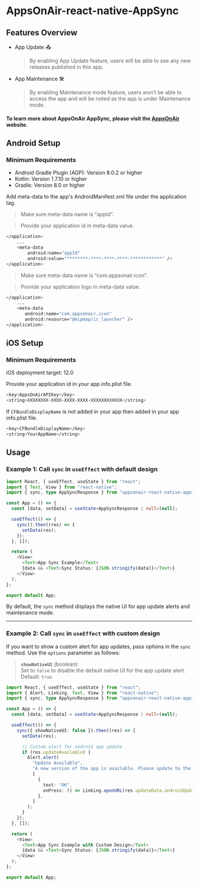 # AppsOnAir-react-native-AppSync

## Features Overview

- App Update 📤

  > By enabling App Update feature, users will be able to see any new releases published in this app.

- App Maintenance 🛠️
  > By enabling Maintenance mode feature, users won’t be able to access the app and will be noted as the app is under Maintenance mode.

#### To learn more about AppsOnAir AppSync, please visit the [AppsOnAir](https://documentation.appsonair.com) website.

## Android Setup

### Minimum Requirements

- Android Gradle Plugin (AGP): Version 8.0.2 or higher
- Kotlin: Version 1.7.10 or higher
- Gradle: Version 8.0 or higher

Add meta-data to the app's AndroidManifest.xml file under the application tag.

> Make sure meta-data name is “appId”.

> Provide your application id in meta-data value.

```sh
</application>
    ...
    <meta-data
        android:name="appId"
        android:value="********-****-****-****-************" />
</application>
```

> Make sure meta-data name is “com.appsonair.icon”.

> Provide your application logo in meta-data value.

```sh
</application>
    ...
    <meta-data
       android:name="com.appsonair.icon"
       android:resource="@mipmap/ic_launcher" />
</application>
```

## iOS Setup

### Minimum Requirements

iOS deployment target: 12.0

Provide your application id in your app info.plist file.

```sh
<key>AppsOnAirAPIKey</key>
<string>XXXXXXXX-XXXX-XXXX-XXXX-XXXXXXXXXXXX</string>
```

If `CFBundleDisplayName` is not added in your app then added in your app info.plist file.

```sh
<key>CFBundleDisplayName</key>
<string>YourAppName</string>
```

## Usage

### Example 1: Call `sync` in `useEffect` with default design

```typescript
import React, { useEffect, useState } from "react";
import { Text, View } from "react-native";
import { sync, type AppSyncResponse } from "appsonair-react-native-appsync";

const App = () => {
  const [data, setData] = useState<AppSyncResponse | null>(null);

  useEffect(() => {
    sync().then((res) => {
      setData(res);
    });
  }, []);

  return (
    <View>
      <Text>App Sync Example</Text>
      {data && <Text>Sync Status: {JSON.stringify(data)}</Text>}
    </View>
  );
};

export default App;
```

By default, the `sync` method displays the native UI for app update alerts and maintenance mode.

---

### Example 2: Call `sync` in `useEffect` with custom design

If you want to show a custom alert for app updates, pass options in the `sync` method. Use the `options` parameter as follows:

> **`showNativeUI`** (boolean):  
>  Set to `false` to disable the default native UI for the app update alert.  
>  Default: `true`.

```typescript
import React, { useEffect, useState } from "react";
import { Alert, Linking, Text, View } from "react-native";
import { sync, type AppSyncResponse } from "appsonair-react-native-appsync";

const App = () => {
  const [data, setData] = useState<AppSyncResponse | null>(null);

  useEffect(() => {
    sync({ showNativeUI: false }).then((res) => {
      setData(res);

      // Custom alert for android app update
      if (res.updateAvailable) {
        Alert.alert(
          "Update Available",
          "A new version of the app is available. Please update to the latest version.",
          [
            {
              text: "OK",
              onPress: () => Linking.openURL(res.updateData.androidUpdateLink!),
            },
          ]
        );
      }
    });
  }, []);

  return (
    <View>
      <Text>App Sync Example with Custom Design</Text>
      {data && <Text>Sync Status: {JSON.stringify(data)}</Text>}
    </View>
  );
};

export default App;
```
